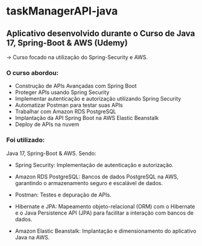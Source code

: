 # taskManagerAPI-java

## Aplicativo desenvolvido durante o Curso de <b>Java 17</b>, <b>Spring-Boot</b> & <b>AWS</b> (Udemy)
-> Curso focado na utilização do Spring-Security e AWS.

### O curso abordou:
* Construção de APIs Avançadas com Spring Boot
* Proteger APIs usando Spring Security
* Implementar autenticação e autorização utilizando Spring Security
* Automatizar Postman para testar suas APIs
* Trabalhar com Amazon RDS PostgreSQL
* Implantação da API Spring Boot na AWS Elastic Beanstalk
* Deploy de APIs na nuvem

### Foi utilizado:
Java 17, Spring-Boot & AWS. Sendo:

* Spring Security: Implementação de autenticação e autorização.

* Amazon RDS PostgreSQL: Bancos de dados PostgreSQL na AWS, garantindo o armazenamento seguro e escalável de dados.

* Postman: Testes e depuração de APIs.

* Hibernate e JPA: Mapeamento objeto-relacional (ORM) com o Hibernate e o Java Persistence API (JPA) para facilitar a interação com bancos de dados.

* Amazon Elastic Beanstalk: Implantação e dimensionamento do aplicativo Java na AWS.
